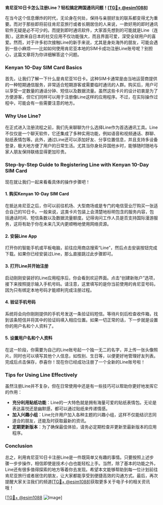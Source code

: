 **肯尼亚10日卡怎么注册Line？轻松搞定跨国通讯问题！[[TG💪+ @esim1088](https://t.me/s/esim1088)]**

在当今这个信息爆炸的时代，无论身在何处，保持与亲朋好友的联系都变得尤为重要。而对于那些即将前往肯尼亚旅行或者长期居住的人来说，一款好用的即时通讯软件无疑是必不可少的。而提到即时通讯软件，大家首先想到的可能就是Line（连我）。这款来自日本的社交应用不仅功能强大，而且界面可爱，深受全球用户的喜爱。然而，对于许多初次接触Line的新手来说，尤其是身处海外的朋友，可能会遇到一些小麻烦——比如如何使用肯尼亚本地的SIM卡成功注册Line账号呢？别担心，这篇文章将为你详细解答这个问题。

### Kenyan 10-Day SIM Card Basics

首先，让我们了解一下什么是肯尼亚10日卡。这种SIM卡通常是由当地运营商提供的一种短期通信服务，非常适合短期游客或需要临时通讯的人群。购买后，用户可以享受一定数量的通话分钟、短信以及数据流量。虽然这些卡片的设计初衷是为了方便游客，但它们同样可以用于注册像Line这样的应用程序。不过，在实际操作过程中，可能会有一些需要注意的地方。

### Why Use Line?

在正式进入注册流程之前，我们先来聊聊为什么选择Line作为首选通讯工具。Line不仅仅是一个聊天软件，它还集成了多种实用功能，例如语音和视频通话、群聊、贴纸表情包等。此外，通过Line还可以添加好友、分享位置信息，并且支持多设备登录，极大地方便了用户的日常生活。尤其当你身处异国他乡时，能够随时随地与家人朋友保持联络显得更加珍贵。

### Step-by-Step Guide to Registering Line with Kenyan 10-Day SIM Card

现在就让我们一起来看看具体的操作步骤吧！

#### 1. 购买Kenyan 10-Day SIM Card
在抵达肯尼亚之后，你可以前往机场、大型商场或是专门的电信营业厅购买一张适合自己的10日卡。一般来说，这类卡片包装上会清楚地标明包含的服务内容，包括通话时间、短信条数以及数据流量额度。记得询问工作人员是否支持国际漫游服务，这将有助于你在未来几天内更顺畅地使用网络资源。

#### 2. 安装Line App
打开你的智能手机或平板电脑，前往应用商店搜索“Line”，然后点击安装按钮完成下载。如果你已经安装过Line，那么直接跳过此步骤即可。

#### 3. 打开Line并开始注册
启动刚刚安装好的Line应用程序后，你会看到欢迎界面。点击“创建新账户”选项，接下来按照提示输入手机号码。请注意，这里填写的是你当前使用的肯尼亚号码，因为只有绑定本地号码才能顺利完成注册过程。

#### 4. 验证手机号码
系统将会向你刚刚提供的手机号发送一条验证码短信。等待片刻后检查收件箱，找到该条短信并将其中的验证码填入相应位置。如果一切正常的话，下一步就是设置你的用户名和个人资料了。

#### 5. 设置用户名和个人资料
在这一阶段，你需要为自己的Line账号起一个独一无二的名字，并上传一张头像照片。同时也可以填写其他个人信息，如性别、生日等，以便更好地管理好友列表。完成后点击保存，恭喜你！现在你已经成功注册了一个全新的Line账号啦！

### Tips for Using Line Effectively

虽然注册Line并不复杂，但在日常使用中还是有一些技巧可以帮助你更好地发挥它的作用：

- **充分利用贴纸功能**：Line的一大特色就是拥有海量可爱的贴纸表情包。无论是表达喜悦还是幽默感，都可以通过贴纸来传递情感。
- **加入兴趣小组**：Line允许用户加入各种主题的兴趣小组，这样不仅能结识志同道合的朋友，还能及时获取最新的资讯。
- **定期更新版本**：为了确保最佳体验，请务必定期检查并更新至最新版本的应用程序。

### Conclusion

总之，利用肯尼亚10日卡注册Line是一件既简单又有趣的事情。只要按照上述步骤一步步操作，相信即使是技术小白也能轻松上手。当然，除了基本的功能之外，Line还有很多值得探索的地方等着你去发现。希望本文能够帮助到每一位计划前往肯尼亚旅行或者居住的朋友，让大家都能享受到便捷高效的沟通方式。最后，再次提醒大家关注我们的频道[[TG💪+ @esim1088](https://t.me/s/esim1088)]获取更多关于电子卡的相关资讯哦！

[[TG💪+ @esim1088](https://t.me/s/esim1088) ![Image](https://i.postimg.cc/4NQfJmqS/Snipaste-2025-05-13-00-14-12.png)]